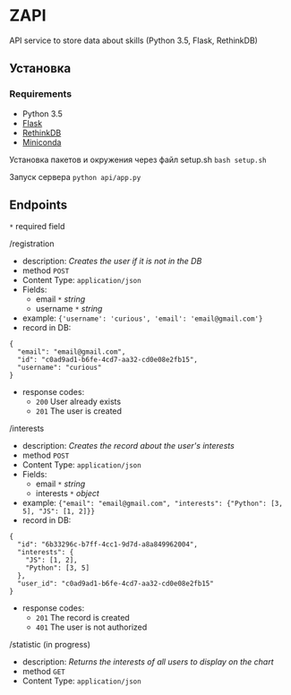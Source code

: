 # ZAPI
API service to store data about skills (Python 3.5, Flask, RethinkDB)

## Установка
### Requirements
* Python 3.5
* [Flask](http://flask.pocoo.org/)
* [RethinkDB](https://www.rethinkdb.com/)
* [Miniconda](http://conda.pydata.org/miniconda.html)

Установка пакетов и окружения через файл setup.sh `bash setup.sh`

Запуск сервера `python api/app.py`

## Endpoints
`*` required field

/registration

* description: _Creates the user if it is not in the DB_
* method `POST`
* Content Type: `application/json`
* Fields:
    * email `*` _string_
    * username `*` _string_
* example: `{'username': 'curious', 'email': 'email@gmail.com'}`
* record in DB:
```
{
  "email": "email@gmail.com",
  "id": "c0ad9ad1-b6fe-4cd7-aa32-cd0e08e2fb15",
  "username": "curious"
}
```
* response codes:
    * `200` User already exists
    * `201` The user is created

/interests
* description: _Creates the record about the user's interests_
* method `POST`
* Content Type: `application/json`
* Fields:
    * email `*` _string_
    * interests `*` _object_
* example: `{"email": "email@gmail.com", "interests": {"Python": [3, 5], "JS": [1, 2]}}`
* record in DB:
```
{
  "id": "6b33296c-b7ff-4cc1-9d7d-a8a849962004",
  "interests": {
    "JS": [1, 2],
    "Python": [3, 5]
  },
  "user_id": "c0ad9ad1-b6fe-4cd7-aa32-cd0e08e2fb15"
}
```
* response codes:
    * `201` The record is created
    * `401` The user is not authorized

/statistic (in progress)
* description: _Returns the interests of all users to display on the chart_
* method `GET`
* Content Type: `application/json`
